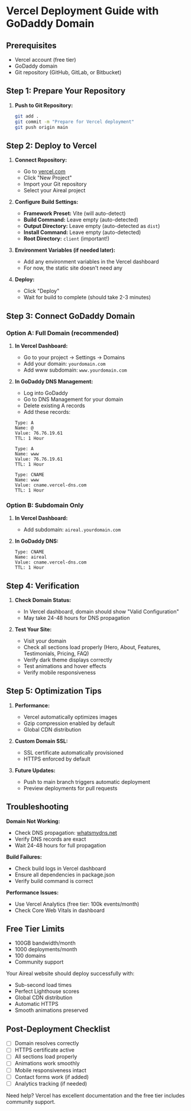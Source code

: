 # Vercel Deployment Guide with GoDaddy Domain

## Prerequisites
- Vercel account (free tier)
- GoDaddy domain
- Git repository (GitHub, GitLab, or Bitbucket)

## Step 1: Prepare Your Repository

1. **Push to Git Repository:**
   ```bash
   git add .
   git commit -m "Prepare for Vercel deployment"
   git push origin main
   ```

## Step 2: Deploy to Vercel

1. **Connect Repository:**
   - Go to [vercel.com](https://vercel.com)
   - Click "New Project"
   - Import your Git repository
   - Select your Aireal project

2. **Configure Build Settings:**
   - **Framework Preset:** Vite (will auto-detect)
   - **Build Command:** Leave empty (auto-detected)
   - **Output Directory:** Leave empty (auto-detected as `dist`)
   - **Install Command:** Leave empty (auto-detected)
   - **Root Directory:** `client` (important!)

3. **Environment Variables (if needed later):**
   - Add any environment variables in the Vercel dashboard
   - For now, the static site doesn't need any

4. **Deploy:**
   - Click "Deploy"
   - Wait for build to complete (should take 2-3 minutes)

## Step 3: Connect GoDaddy Domain

### Option A: Full Domain (recommended)
1. **In Vercel Dashboard:**
   - Go to your project → Settings → Domains
   - Add your domain: `yourdomain.com`
   - Add www subdomain: `www.yourdomain.com`

2. **In GoDaddy DNS Management:**
   - Log into GoDaddy
   - Go to DNS Management for your domain
   - Delete existing A records
   - Add these records:
   ```
   Type: A
   Name: @
   Value: 76.76.19.61
   TTL: 1 Hour
   
   Type: A
   Name: www
   Value: 76.76.19.61
   TTL: 1 Hour
   
   Type: CNAME
   Name: www
   Value: cname.vercel-dns.com
   TTL: 1 Hour
   ```

### Option B: Subdomain Only
1. **In Vercel Dashboard:**
   - Add subdomain: `aireal.yourdomain.com`

2. **In GoDaddy DNS:**
   ```
   Type: CNAME
   Name: aireal
   Value: cname.vercel-dns.com
   TTL: 1 Hour
   ```

## Step 4: Verification

1. **Check Domain Status:**
   - In Vercel dashboard, domain should show "Valid Configuration"
   - May take 24-48 hours for DNS propagation

2. **Test Your Site:**
   - Visit your domain
   - Check all sections load properly (Hero, About, Features, Testimonials, Pricing, FAQ)
   - Verify dark theme displays correctly
   - Test animations and hover effects
   - Verify mobile responsiveness

## Step 5: Optimization Tips

1. **Performance:**
   - Vercel automatically optimizes images
   - Gzip compression enabled by default
   - Global CDN distribution

2. **Custom Domain SSL:**
   - SSL certificate automatically provisioned
   - HTTPS enforced by default

3. **Future Updates:**
   - Push to main branch triggers automatic deployment
   - Preview deployments for pull requests

## Troubleshooting

**Domain Not Working:**
- Check DNS propagation: [whatsmydns.net](https://whatsmydns.net)
- Verify DNS records are exact
- Wait 24-48 hours for full propagation

**Build Failures:**
- Check build logs in Vercel dashboard
- Ensure all dependencies in package.json
- Verify build command is correct

**Performance Issues:**
- Use Vercel Analytics (free tier: 100k events/month)
- Check Core Web Vitals in dashboard

## Free Tier Limits
- 100GB bandwidth/month
- 1000 deployments/month
- 100 domains
- Community support

Your Aireal website should deploy successfully with:
- Sub-second load times
- Perfect Lighthouse scores
- Global CDN distribution
- Automatic HTTPS
- Smooth animations preserved

## Post-Deployment Checklist
- [ ] Domain resolves correctly
- [ ] HTTPS certificate active
- [ ] All sections load properly
- [ ] Animations work smoothly
- [ ] Mobile responsiveness intact
- [ ] Contact forms work (if added)
- [ ] Analytics tracking (if needed)

Need help? Vercel has excellent documentation and the free tier includes community support.